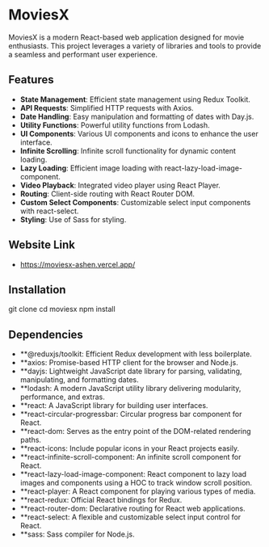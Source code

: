 # MoviesX

MoviesX is a modern React-based web application designed for movie enthusiasts. This project leverages a variety of libraries and tools to provide a seamless and performant user experience.

## Features

- **State Management**: Efficient state management using Redux Toolkit.
- **API Requests**: Simplified HTTP requests with Axios.
- **Date Handling**: Easy manipulation and formatting of dates with Day.js.
- **Utility Functions**: Powerful utility functions from Lodash.
- **UI Components**: Various UI components and icons to enhance the user interface.
- **Infinite Scrolling**: Infinite scroll functionality for dynamic content loading.
- **Lazy Loading**: Efficient image loading with react-lazy-load-image-component.
- **Video Playback**: Integrated video player using React Player.
- **Routing**: Client-side routing with React Router DOM.
- **Custom Select Components**: Customizable select input components with react-select.
- **Styling**: Use of Sass for styling.

## Website Link
- https://moviesx-ashen.vercel.app/

## Installation
git clone <repository-url>
cd moviesx
npm install

## Dependencies
- **@reduxjs/toolkit: Efficient Redux development with less boilerplate.
- **axios: Promise-based HTTP client for the browser and Node.js.
- **dayjs: Lightweight JavaScript date library for parsing, validating, manipulating, and formatting dates.
- **lodash: A modern JavaScript utility library delivering modularity, performance, and extras.
- **react: A JavaScript library for building user interfaces.
- **react-circular-progressbar: Circular progress bar component for React.
- **react-dom: Serves as the entry point of the DOM-related rendering paths.
- **react-icons: Include popular icons in your React projects easily.
- **react-infinite-scroll-component: An infinite scroll component for React.
- **react-lazy-load-image-component: React component to lazy load images and components using a HOC to track window scroll position.
- **react-player: A React component for playing various types of media.
- **react-redux: Official React bindings for Redux.
- **react-router-dom: Declarative routing for React web applications.
- **react-select: A flexible and customizable select input control for React.
- **sass: Sass compiler for Node.js.
